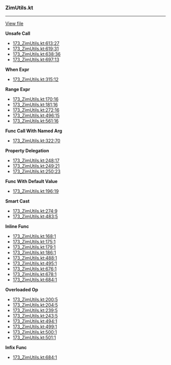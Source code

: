 ### ZimUtils.kt
---
[View file](../../precision_analyzed/173_ZimUtils.kt)

**Unsafe Call**

 - [173_ZimUtils.kt:613:27](../../precision_analyzed/173_ZimUtils.kt#L613)
 - [173_ZimUtils.kt:619:31](../../precision_analyzed/173_ZimUtils.kt#L619)
 - [173_ZimUtils.kt:638:36](../../precision_analyzed/173_ZimUtils.kt#L638)
 - [173_ZimUtils.kt:697:13](../../precision_analyzed/173_ZimUtils.kt#L697)

**When Expr**

 - [173_ZimUtils.kt:315:12](../../precision_analyzed/173_ZimUtils.kt#L315)

**Range Expr**

 - [173_ZimUtils.kt:170:16](../../precision_analyzed/173_ZimUtils.kt#L170)
 - [173_ZimUtils.kt:181:16](../../precision_analyzed/173_ZimUtils.kt#L181)
 - [173_ZimUtils.kt:272:16](../../precision_analyzed/173_ZimUtils.kt#L272)
 - [173_ZimUtils.kt:496:15](../../precision_analyzed/173_ZimUtils.kt#L496)
 - [173_ZimUtils.kt:561:16](../../precision_analyzed/173_ZimUtils.kt#L561)

**Func Call With Named Arg**

 - [173_ZimUtils.kt:322:70](../../precision_analyzed/173_ZimUtils.kt#L322)

**Property Delegation**

 - [173_ZimUtils.kt:248:17](../../precision_analyzed/173_ZimUtils.kt#L248)
 - [173_ZimUtils.kt:249:21](../../precision_analyzed/173_ZimUtils.kt#L249)
 - [173_ZimUtils.kt:250:23](../../precision_analyzed/173_ZimUtils.kt#L250)

**Func With Default Value**

 - [173_ZimUtils.kt:196:19](../../precision_analyzed/173_ZimUtils.kt#L196)

**Smart Cast**

 - [173_ZimUtils.kt:274:9](../../precision_analyzed/173_ZimUtils.kt#L274)
 - [173_ZimUtils.kt:483:5](../../precision_analyzed/173_ZimUtils.kt#L483)

**Inline Func**

 - [173_ZimUtils.kt:168:1](../../precision_analyzed/173_ZimUtils.kt#L168)
 - [173_ZimUtils.kt:175:1](../../precision_analyzed/173_ZimUtils.kt#L175)
 - [173_ZimUtils.kt:179:1](../../precision_analyzed/173_ZimUtils.kt#L179)
 - [173_ZimUtils.kt:186:1](../../precision_analyzed/173_ZimUtils.kt#L186)
 - [173_ZimUtils.kt:488:1](../../precision_analyzed/173_ZimUtils.kt#L488)
 - [173_ZimUtils.kt:495:1](../../precision_analyzed/173_ZimUtils.kt#L495)
 - [173_ZimUtils.kt:676:1](../../precision_analyzed/173_ZimUtils.kt#L676)
 - [173_ZimUtils.kt:678:1](../../precision_analyzed/173_ZimUtils.kt#L678)
 - [173_ZimUtils.kt:684:1](../../precision_analyzed/173_ZimUtils.kt#L684)

**Overloaded Op**

 - [173_ZimUtils.kt:200:5](../../precision_analyzed/173_ZimUtils.kt#L200)
 - [173_ZimUtils.kt:204:5](../../precision_analyzed/173_ZimUtils.kt#L204)
 - [173_ZimUtils.kt:239:5](../../precision_analyzed/173_ZimUtils.kt#L239)
 - [173_ZimUtils.kt:243:5](../../precision_analyzed/173_ZimUtils.kt#L243)
 - [173_ZimUtils.kt:494:1](../../precision_analyzed/173_ZimUtils.kt#L494)
 - [173_ZimUtils.kt:499:1](../../precision_analyzed/173_ZimUtils.kt#L499)
 - [173_ZimUtils.kt:500:1](../../precision_analyzed/173_ZimUtils.kt#L500)
 - [173_ZimUtils.kt:501:1](../../precision_analyzed/173_ZimUtils.kt#L501)

**Infix Func**

 - [173_ZimUtils.kt:684:1](../../precision_analyzed/173_ZimUtils.kt#L684)
